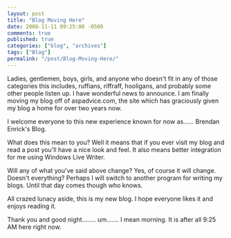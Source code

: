 ```yaml
---
layout: post
title: "Blog Moving Here"
date: 2008-11-11 09:25:00 -0500
comments: true
published: true
categories: ["blog", "archives"]
tags: ["Blog"]
permalink: "/post/Blog-Moving-Here/"
---
```

<!-- more -->

<p>Ladies, gentlemen, boys, girls, and anyone who doesn't fit in any of those categories this includes, ruffians, riffraff, hooligans, and probably some other people listen up. I have wonderful news to announce. I am finally moving my blog off of aspadvice.com, the site which has graciously given my blog a home for over two years now.</p>
<p>I welcome everyone to this new experience known for now as...... Brendan Enrick's Blog.</p>
<p>What does this mean to you? Well it means that if you ever visit my blog and read a post you'll have a nice look and feel. It also means better integration for me using Windows Live Writer.</p>
<p>Will any of what you've said above change? Yes, of course it will change. Doesn't everything? Perhaps I will switch to another program for writing my blogs. Until that day comes though who knows.</p>
<p>All crazed lunacy aside, this is my new blog. I hope everyone likes it and enjoys reading it.</p>
<p>Thank you and good night........ um....... I mean morning. It is after all 9:25 AM here right now.</p>

